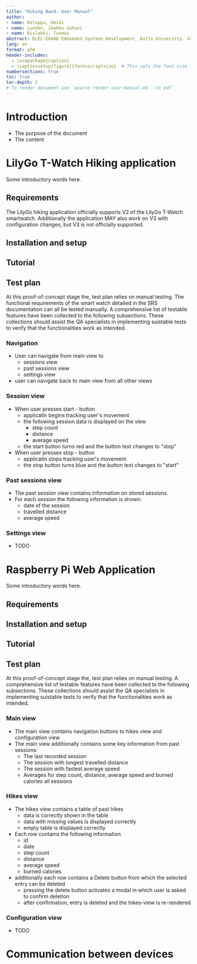 ```yaml
---
title: "Hiking Band: User Manual"
author: 
- name: Holappa, Heidi 
- name: Lundén, Jaakko-Juhani
- name: Rislakki, Tuomas
abstract: ELEC-E8408 Embedded Systems Development, Aalto University. Group I.
lang: en
format: gfm
header-includes:
  - \usepackage{caption}
  - \captionsetup[figure]{font=scriptsize}  # This sets the font size for figure captions.
numbersections: true
toc: true
toc-depth: 2
# To render document use `quarto render user-manual.md --to pdf`
---
```





# Introduction

- The purpose of the document
- The content


# LilyGo T-Watch Hiking application

Some introductory words here. 


## Requirements 

The LilyGo hiking application officially supports V2 of the LilyGo T-Watch smartwatch. Additionally the application MAY also work on V3 with configuration changes, but V3 is not officially supported. 


## Installation and setup

## Tutorial

## Test plan

At this proof-of-concept stage the, test plan relies on manual testing. The functional requirements of the smart watch detailed in the SRS documentation can all be tested manually. A comprehensive list of testable features have been collected to the following subsections. These collections should assist the QA specialists in implementing suistable tests to verify that the functionalities work as intended. 

### Navigation

- User can navigate from main view to
  - sessions view
  - past sessions view
  - settings view
- user can navigate back to main view from all other views


### Session view

- When user presses start - button
  - applicatin begins tracking user's movement
  - the following session data is displayed on the view
    - step count
    - distance
    - average speed
  - the start button turns red and the button text changes to "stop"
- When user presses stop - button
  - applicatin stops tracking user's movement
  - the stop button turns blue and the button text changes to "start"


### Past sessions view

- The past session view contains information on stored sessions. 
- For each session the following information is shown:
  - date of the session
  - travelled distance
  - average speed


### Settings view

- TODO





# Raspberry Pi Web Application

Some introductory words here. 

## Requirements 

## Installation and setup

## Tutorial 


## Test plan

At this proof-of-concept stage the, test plan relies on manual testing. A comprehensive list of testable features have been collected to the following subsections. These collections should assist the QA specialists in implementing suistable tests to verify that the functionalities work as intended. 

### Main view

- The main view contains navigation buttons to hikes view and configuration view
- The main view additionally contains some key information from past sessions:
  - The last recorded session
  - The session with longest travelled distance
  - The session with fastest average speed
  - Averages for step count, distance, average speed and burned calories all sessions


### Hikes view

- The hikes view contains a table of past hikes
    - data is correctly shown in the table
    - data with missing values is displayed correctly
    - empty table is displayed correctly 
- Each row contains the following information
  - id 
  - date
  - step count
  - distance
  - average speed
  - burned calories
- additionally each row contains a Delete button from which the selected entry can be deleted
  - pressing the delete button activates a modal in which user is asked to confirm deletion
  - after confirmation, entry is deleted and the hikes-view is re-rendered

### Configuration view

- TODO 


# Communication between devices



